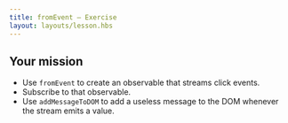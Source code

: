 ```yaml
---
title: fromEvent — Exercise
layout: layouts/lesson.hbs
---
```


## Your mission

- Use `fromEvent` to create an observable that streams click events.
- Subscribe to that observable.
- Use `addMessageToDOM` to add a useless message to the DOM whenever the stream emits a value.
